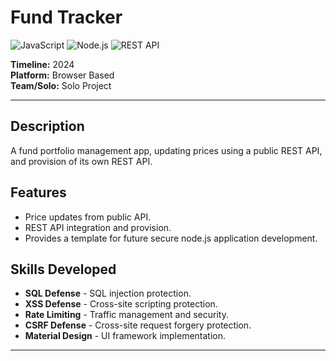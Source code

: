 # Fund Tracker 
![JavaScript](https://img.shields.io/badge/JavaScript-%23F7DF1E.svg?style=for-the-badge&logo=javascript&logoColor=white) ![Node.js](https://img.shields.io/badge/Node.js-%23339933.svg?style=for-the-badge&logo=node.js&logoColor=white) ![REST API](https://img.shields.io/badge/REST%20API-%23007EC6.svg?style=for-the-badge)

**Timeline:** 2024  
**Platform:** Browser Based  
**Team/Solo:** Solo Project

---

## Description
A fund portfolio management app, updating prices using a public REST API, and provision of its own REST API.

## Features
- Price updates from public API.  
- REST API integration and provision.
- Provides a template for future secure node.js application development.  

## Skills Developed
- **SQL Defense** - SQL injection protection.  
- **XSS Defense** - Cross-site scripting protection.  
- **Rate Limiting** - Traffic management and security.  
- **CSRF Defense** - Cross-site request forgery protection.  
- **Material Design** - UI framework implementation.  

---
